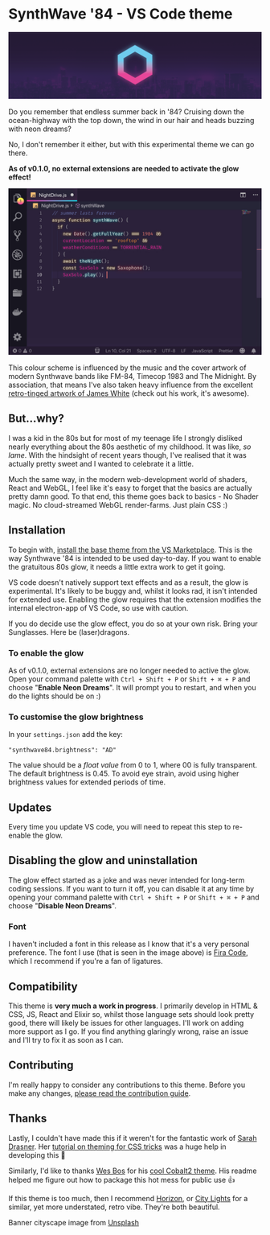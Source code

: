 # SynthWave '84 - VS Code theme
![Synthwave '84 logo over a cityscape](./banner.png)

Do you remember that endless summer back in '84? Cruising down the ocean-highway with the top down, the wind in our hair and heads buzzing with neon dreams? 

No, I don't remember it either, but with this experimental theme we can go there. 

__As of v0.1.0, no external extensions are needed to activate the glow effect!__ 

![Neon glowing text](./theme.jpg)

This colour scheme is influenced by the music and the cover artwork of modern Synthwave bands like FM-84, Timecop 1983 and The Midnight. By association, that means I've also taken heavy influence from the excellent [retro-tinged artwork of James White](https://signalnoise.com/) (check out his work, it's awesome).

## But...why?
I was a kid in the 80s but for most of my teenage life I strongly disliked nearly everything about the 80s aesthetic of my childhood. It was like, _so lame_. With the hindsight of recent years though, I've realised that it was actually pretty sweet and I wanted to celebrate it a little. 

Much the same way, in the modern web-development world of shaders, React and WebGL, I feel like it's easy to forget that the basics are actually pretty damn good. To that end, this theme goes back to basics - No Shader magic. No cloud-streamed WebGL render-farms. Just plain CSS :)

## Installation
To begin with, [install the base theme from the VS Marketplace](https://marketplace.visualstudio.com/items?itemName=RobbOwen.synthwave-vscode). This is the way Synthwave '84 is intended to be used day-to-day. If you want to enable the gratuitous 80s glow, it needs a little extra work to get it going. 

VS code doesn't natively support text effects and as a result, the glow is experimental. It's likely to be buggy and, whilst it looks rad, it isn't intended for extended use. Enabling the glow requires that the extension modifies the internal electron-app of VS Code, so use with caution.

If you do decide use the glow effect, you do so at your own risk. Bring your Sunglasses. Here be (laser)dragons.

### To enable the glow
As of v0.1.0, external extensions are no longer needed to active the glow. Open your command palette with `Ctrl + Shift + P` or `Shift + ⌘ + P` and choose "__Enable Neon Dreams__". It will prompt you to restart, and when you do the lights should be on :)

### To customise the glow brightness
In your `settings.json` add the key:
```
"synthwave84.brightness": "AD"
```
The value should be a _float value_ from 0 to 1, where 00 is fully transparent. The default brightness is 0.45. To avoid eye strain, avoid using higher brightness values for extended periods of time.

## Updates
Every time you update VS code, you will need to repeat this step to re-enable the glow.

## Disabling the glow and uninstallation
The glow effect started as a joke and was never intended for long-term coding sessions. If you want to turn it off, you can disable it at any time by opening your command palette with `Ctrl + Shift + P` or `Shift + ⌘ + P` and choose "__Disable Neon Dreams__".

### Font
I haven't included a font in this release as I know that it's a very personal preference. The font I use (that is seen in the image above) is [Fira Code](https://github.com/tonsky/FiraCode), which I recommend if you're a fan of ligatures.

## Compatibility
This theme is **very much a work in progress**. I primarily develop in HTML & CSS, JS, React and Elixir so, whilst those language sets should look pretty good, there will likely be issues for other languages. I'll work on adding more support as I go. If you find anything glaringly wrong, raise an issue and I'll try to fix it as soon as I can.

## Contributing
I'm really happy to consider any contributions to this theme. Before you make any changes, [please read the contribution guide](https://github.com/robb0wen/synthwave-vscode/blob/master/CONTRIBUTING.md).

## Thanks
Lastly, I couldn't have made this if it weren't for the fantastic work of [Sarah Drasner](https://twitter.com/sarah_edo). Her [tutorial on theming for CSS tricks](https://css-tricks.com/creating-a-vs-code-theme/) was a huge help in developing this 🙏

Similarly, I'd like to thanks [Wes Bos](https://twitter.com/wesbos) for his [cool Cobalt2 theme](https://github.com/wesbos/cobalt2-vscode). His readme helped me figure out how to package this hot mess for public use 👍

If this theme is too much, then I recommend [Horizon](https://github.com/jolaleye/horizon-theme-vscode), or [City Lights](http://citylights.xyz/) for a similar, yet more understated, retro vibe. They're both beautiful.

Banner cityscape image from [Unsplash](https://unsplash.com/photos/DxHR8K5Egjk)
